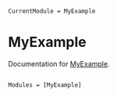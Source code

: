 ```@meta
CurrentModule = MyExample
```

# MyExample

Documentation for [MyExample](https://github.com/wendigunawan00/MyExample.jl).

```@index
```

```@autodocs
Modules = [MyExample]
```
